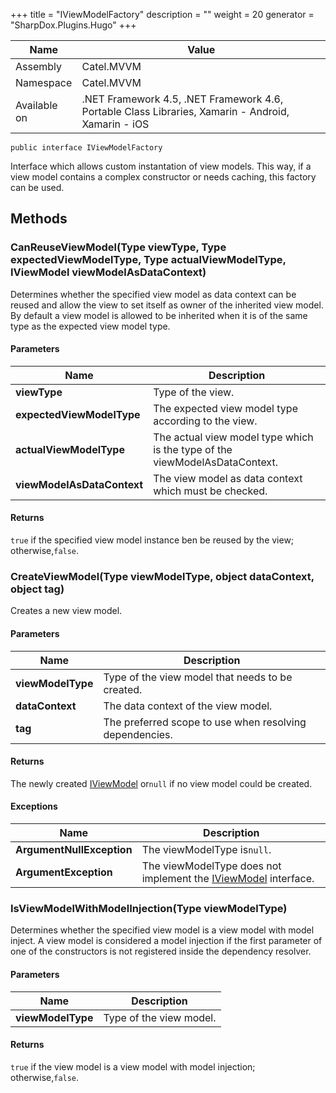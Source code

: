 

+++
title = "IViewModelFactory" 
description = ""
weight = 20
generator = "SharpDox.Plugins.Hugo"
+++

Name|Value
---|---
Assembly|Catel.MVVM
Namespace|Catel.MVVM
Available on|.NET Framework 4.5, .NET Framework 4.6, Portable Class Libraries, Xamarin - Android, Xamarin - iOS

```
public interface IViewModelFactory
```

Interface which allows custom instantation of view models. This way, if a view model contains a complex constructor or needs caching, this factory can be used.

## Methods

### CanReuseViewModel(Type viewType, Type expectedViewModelType, Type actualViewModelType, IViewModel viewModelAsDataContext)

Determines whether the specified view model as data context can be reused and allow the view to set itself as owner of the inherited view model. By default a view model is allowed to be inherited when it is of the same type as the expected view model type.

#### Parameters

Name|Description
---|---
**viewType**|Type of the view.
**expectedViewModelType**|The expected view model type according to the view.
**actualViewModelType**|The actual view model type which is the type of the viewModelAsDataContext.
**viewModelAsDataContext**|The view model as data context which must be checked.

#### Returns

`true` if the specified view model instance ben be reused by the view; otherwise,`false`.

### CreateViewModel(Type viewModelType, object dataContext, object tag)

Creates a new view model.

#### Parameters

Name|Description
---|---
**viewModelType**|Type of the view model that needs to be created.
**dataContext**|The data context of the view model.
**tag**|The preferred scope to use when resolving dependencies.

#### Returns

The newly created [IViewModel](#) or`null` if no view model could be created.

#### Exceptions

Name|Description
---|---
**ArgumentNullException**|The viewModelType is`null`.
**ArgumentException**|The viewModelType does not implement the [IViewModel](#) interface.

### IsViewModelWithModelInjection(Type viewModelType)

Determines whether the specified view model is a view model with model inject. A view model is considered a model injection if the first parameter of one of the constructors is not registered inside the dependency resolver.

#### Parameters

Name|Description
---|---
**viewModelType**|Type of the view model.

#### Returns

`true` if the view model is a view model with model injection; otherwise,`false`.

